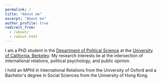 ```yaml
---
permalink: /
title: "About me"
excerpt: "About me"
author_profile: true
redirect_from: 
  - /about/
  - /about.html
---
```


I am a PhD student in the [Department of Political Science](https://polisci.berkeley.edu/) at the [University of California, Berkeley](https://www.berkeley.edu/). My research interests lie at the intersection of international relations, political psychology, and public opinion. 

I hold an MPhil in International Relations from the University of Oxford and a Bachelor's degree in Social Sciences from the University of Hong Kong. 
